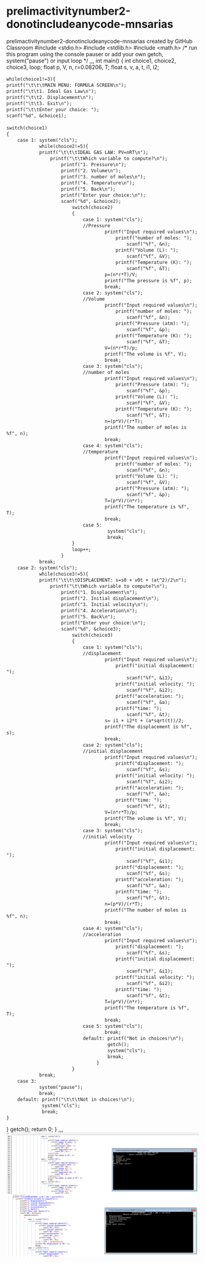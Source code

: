 # prelimactivitynumber2-donotincludeanycode-mnsarias
prelimactivitynumber2-donotincludeanycode-mnsarias created by GitHub Classroom
#include <stdio.h>
#include <stdlib.h>
#include <math.h>
/* run this program using the console pauser or add your own getch, system("pause") or input loop */
,,,
int main() 
{
	int choice1, choice2, choice3, loop;
	float p, V, n, r=0.08206, T;
	float s, v, a, t, i1, i2;
	
	while(choice1!=3){
	printf("\t\t\tMAIN MENU: FORMULA SCREEN\n");
	printf("\t\t1. Ideal Gas Law\n");
	printf("\t\t2. Displacement\n");
	printf("\t\t3. Exit\n");
	printf("\t\tEnter your choice: ");
	scanf("%d", &choice1);
	
	switch(choice1)
	{
		case 1: system("cls");
		        while(choice2!=5){
		        printf("\t\t\tIDEAL GAS LAW: PV=nRT\n");
		            printf("\t\tWhich variable to compute?\n");
		                printf("1. Pressure\n");
		                printf("2. Volume\n");
		                printf("3. number of moles\n");
		                printf("4. Temperature\n");
		                printf("5. Back\n");
		                printf("Enter your choice:\n");
		                scanf("%d", &choice2);
		                	switch(choice2)
		                    {
		                    	case 1: system("cls");
		                    	//Pressure
		                    	        printf("Input required values\n");
		                    	            printf("number of moles: ");
		                    	                scanf("%f", &n);
		                    	            printf("Volume (L): ");
		                    	                scanf("%f", &V);
		                    	            printf("Temperature (K): ");
		                    	                scanf("%f", &T);
								        p=(n*r*T)/V;
		                    	        printf("The pressure is %f", p);
		                    	        break;
		                    	case 2: system("cls");
		                    	//Volume
		                    	        printf("Input required values\n");
		                    	            printf("number of moles: ");
		                    	                scanf("%f", &n);
		                    	            printf("Pressure (atm): ");
		                    	                scanf("%f", &p);
		                    	            printf("Temperature (K): ");
		                    	                scanf("%f", &T);
								        V=(n*r*T)/p;
		                    	        printf("The volume is %f", V);
										break;
		                    	case 3: system("cls");
		                    	//number of moles
		                    	        printf("Input required values\n");
		                    	            printf("Pressure (atm): ");
		                    	                scanf("%f", &p);
		                    	            printf("Volume (L): ");
		                    	                scanf("%f", &V);
		                    	            printf("Temperature (K): ");
		                    	                scanf("%f", &T);
								        n=(p*V)/(r*T);
		                    	        printf("The number of moles is %f", n);
										break;
		                    	case 4: system("cls");
		                    	//temperature
		                    	        printf("Input required values\n");
		                    	            printf("number of moles: ");
		                    	                scanf("%f", &n);
		                    	            printf("Volume (L): ");
		                    	                scanf("%f", &V);
		                    	            printf("Pressure (atm): ");
		                    	                scanf("%f", &p);
								        T=(p*V)/(n*r);
		                    	        printf("The temperature is %f", T);
										break;
		                    	case 5:
		                    	         system("cls");
								         break;
							}
							loop++;
						}
		        break;
		case 2: system("cls");
		        while(choice3!=5){
		        printf("\t\t\tDISPLACEMENT: s=s0 + v0t + (at^2)/2\n");
		            printf("\t\tWhich variable to compute?\n");
		                printf("1. Displacement\n");
		                printf("2. Initial displacement\n");
		                printf("3. Initial velocity\n");
		                printf("4. Acceleration\n");
		                printf("5. Back\n");
		                printf("Enter your choice:\n");
		                scanf("%d", &choice3);
		                    switch(choice3)
		                    {
		                    	case 1: system("cls");
		                    	//displacement
		                    	        printf("Input required values\n");
		                    	            printf("initial displacement: ");
		                    	                scanf("%f", &i1);
		                    	            printf("initial velocity: ");
		                    	                scanf("%f", &i2);
		                    	            printf("acceleration: ");
		                    	                scanf("%f", &a);
		                    	            printf("time: ");
		                    	                scanf("%f", &t);
								        s= i1 + i2*t + (a*sqrt(t))/2;
		                    	        printf("The displacement is %f", s);
		                    	        break;
		                    	case 2: system("cls");
		                    	//initial displacement
		                    	        printf("Input required values\n");
		                    	            printf("displacement: ");
		                    	                scanf("%f", &s);
		                    	            printf("initial velocity: ");
		                    	                scanf("%f", &i2);
		                    	            printf("acceleration: ");
		                    	                scanf("%f", &a);
		                    	            printf("time: ");
		                    	                scanf("%f", &t);
								        V=(n*r*T)/p;
		                    	        printf("The volume is %f", V);
										break;
		                    	case 3: system("cls");
		                    	//initial velocity
		                    	        printf("Input required values\n");
		                    	            printf("initial displacement: ");
		                    	                scanf("%f", &i1);
		                    	            printf("displacement: ");
		                    	                scanf("%f", &s);
		                    	            printf("acceleration: ");
		                    	                scanf("%f", &a);
		                    	            printf("time: ");
		                    	                scanf("%f", &t);
								        n=(p*V)/(r*T);
		                    	        printf("The number of moles is %f", n);
										break;
		                    	case 4: system("cls");
		                    	//acceleration
		                    	        printf("Input required values\n");
		                    	            printf("displacement: ");
		                    	                scanf("%f", &s);
		                    	            printf("initial displacement: ");
		                    	                scanf("%f", &i1);
		                    	            printf("initial velocity: ");
		                    	                scanf("%f", &i2);
		                    	            printf("time: ");
		                    	                scanf("%f", &t);
								        T=(p*V)/(n*r);
		                    	        printf("The temperature is %f", T);
										break;
		                    	case 5: system("cls");
								        break;
		                    	default: printf("Not in choices!\n");
		                    	         getch();
		                    	         system("cls");
								         break;
								     }
							}
		        break;
		case 3:
			    system("pause");
			    break;
		default: printf("\t\t\tNot in choices!\n");
		         system("cls");
		         break;
	}
}
	getch();
	return 0;
}
,,,
![](s2.jpg)
![](s2.png)
